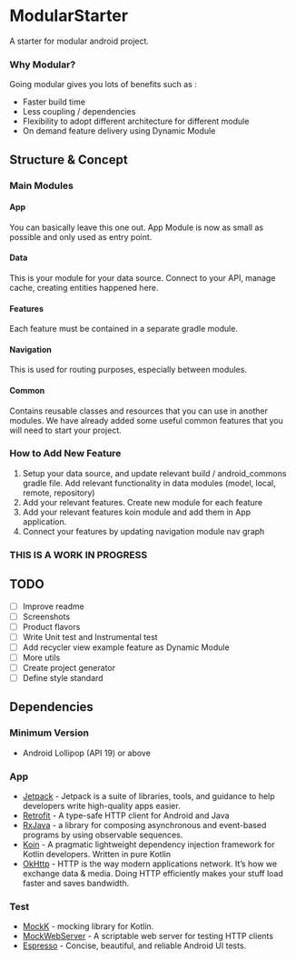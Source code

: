 # ModularStarter

A starter for modular android project.

### Why Modular? 
Going modular gives you lots of benefits such as :
- Faster build time
- Less coupling / dependencies
- Flexibility to adopt different architecture for different module
- On demand feature delivery using Dynamic Module 

## Structure & Concept

### Main Modules
#### App
You can basically leave this one out. App Module is now as small as possible and only used as entry point.
#### Data
This is your module for your data source. Connect to your API, manage cache, creating entities happened here.
#### Features
Each feature must be contained in a separate gradle module.
#### Navigation
This is used for routing purposes, especially between modules.
#### Common
Contains reusable classes and resources that you can use in another modules. We have already added some useful common features that you will need to start your project.


### How to Add New Feature
1. Setup your data source, and update relevant build / android_commons gradle file. Add relevant functionality in data modules (model, local, remote, repository)
2. Add your relevant features. Create new module for each feature
4. Add your relevant features koin module and add them in App application.
3. Connect your features by updating navigation module nav graph


### THIS IS A WORK IN PROGRESS

## TODO
- [ ] Improve readme
- [ ] Screenshots
- [ ] Product flavors
- [ ] Write Unit test and Instrumental test
- [ ] Add recycler view example feature as Dynamic Module
- [ ] More utils
- [ ] Create project generator
- [ ] Define style standard

## Dependencies

### Minimum Version
* Android Lollipop (API 19) or above

### App
* [Jetpack](https://developer.android.com/jetpack/?gclid=CjwKCAjwtajrBRBVEiwA8w2Q8E7yXdD2mDo40oB3ZFEMv7CkG_5_yG8fogXFI6C2fYIIVHbK0KOiExoCiTIQAvD_BwE) - Jetpack is a suite of libraries, tools, and guidance to help developers write high-quality apps easier.
* [Retrofit](https://github.com/square/retrofit) - A type-safe HTTP client for Android and Java
* [RxJava](https://github.com/ReactiveX/RxJava) - a library for composing asynchronous and event-based programs by using observable sequences.
* [Koin](https://insert-koin.io/) - A pragmatic lightweight dependency injection framework for Kotlin developers. Written in pure Kotlin
* [OkHttp](https://github.com/square/okhttp/) - HTTP is the way modern applications network. It’s how we exchange data & media. Doing HTTP efficiently makes your stuff load faster and saves bandwidth.
 
### Test
* [MockK](https://mockk.io/) - mocking library for Kotlin.
* [MockWebServer](https://github.com/square/okhttp/tree/master/mockwebserver) - A scriptable web server for testing HTTP clients
* [Espresso](https://developer.android.com/training/testing/espresso?authuser=2) - Concise, beautiful, and reliable Android UI tests.

